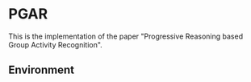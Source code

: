 # PGAR
This is the implementation of the paper "Progressive Reasoning based Group Activity Recognition".

## Environment
